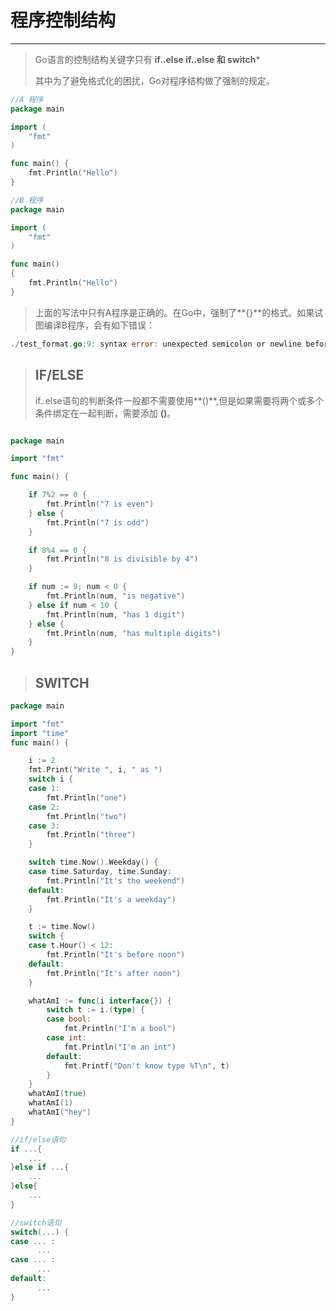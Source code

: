 # 程序控制结构
***
> Go语言的控制结构关键字只有  **if..else if..else 和 switch***
> 
> 其中为了避免格式化的困扰，Go对程序结构做了强制的规定。

```GO
//A 程序
package main

import (
    "fmt"
)

func main() {
    fmt.Println("Hello")
}

//B 程序
package main

import (
    "fmt"
)

func main()
{
    fmt.Println("Hello")
}
```

>上面的写法中只有A程序是正确的。在Go中，强制了**{}**的格式。如果试图编译B程序，会有如下错误：

```Go
./test_format.go:9: syntax error: unexpected semicolon or newline before {
```

> ## IF/ELSE
> if..else语句的判断条件一般都不需要使用**()**,但是如果需要将两个或多个条件绑定在一起判断，需要添加 **()**。


```Go

package main

import "fmt"

func main() {

    if 7%2 == 0 {
        fmt.Println("7 is even")
    } else {
        fmt.Println("7 is odd")
    }

    if 8%4 == 0 {
        fmt.Println("8 is divisible by 4")
    }

    if num := 9; num < 0 {
        fmt.Println(num, "is negative")
    } else if num < 10 {
        fmt.Println(num, "has 1 digit")
    } else {
        fmt.Println(num, "has multiple digits")
    }
}
```

> ## SWITCH
> 
```Go
package main

import "fmt"
import "time"
func main() {

    i := 2
    fmt.Print("Write ", i, " as ")
    switch i {
    case 1:
        fmt.Println("one")
    case 2:
        fmt.Println("two")
    case 3:
        fmt.Println("three")
    }

    switch time.Now().Weekday() {
    case time.Saturday, time.Sunday:
        fmt.Println("It's the weekend")
    default:
        fmt.Println("It's a weekday")
    }

    t := time.Now()
    switch {
    case t.Hour() < 12:
        fmt.Println("It's before noon")
    default:
        fmt.Println("It's after noon")
    }

    whatAmI := func(i interface{}) {
        switch t := i.(type) {
        case bool:
            fmt.Println("I'm a bool")
        case int:
            fmt.Println("I'm an int")
        default:
            fmt.Printf("Don't know type %T\n", t)
        }
    }
    whatAmI(true)
    whatAmI(1)
    whatAmI("hey")
}
```
``` Go
//if/else语句
if ...{
    ...
}else if ...{
    ...
}else{
    ...
}

//switch语句
switch(...) {
case ... :
      ...
case ... :
      ...
default:
      ...
}
```